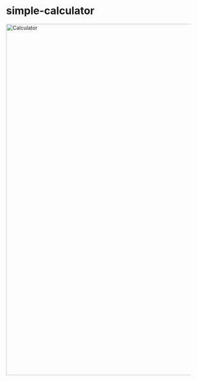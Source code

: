 # simple-calculator  
<img width="959" alt="Calculator" src="https://user-images.githubusercontent.com/63388880/133425790-b6074bd2-537a-457d-b6cc-4fc671d5fe48.PNG">

